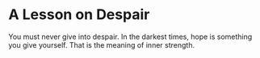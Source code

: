 # A Lesson on Despair

You must never give into despair. In the darkest times, hope is something you give yourself. That is the meaning of inner strength.





